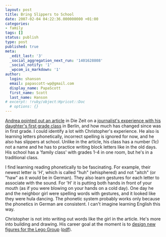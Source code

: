 ```yaml
---
layout: post
title: Bring Slippers to School
date: 2007-02-04 04:22:36.000000000 +01:00
categories:
- family
tags: []
status: publish
type: post
published: true
meta:
  _edit_last: '3'
  _social_aggregation_next_run: '1401628808'
  _social_notify: '1'
  _wpcom_is_markdown: '1'
author:
  login: shanson
  email: papascott-wp@gmail.com
  display_name: PapaScott
  first_name: Scott
  last_name: Hanson
# excerpt: !ruby/object:Hpricot::Doc
  # options: {}
---
```

<p><a href="http://serendipita.org/2007/02/03/welche-schule/">Andrea pointed out an article</a> in Die Zeit on a <a href="http://www.zeit.de/2007/06/Schule-Marie?page=all">journalist's experience with his daughter's first grade class</a> in Berlin, and how much has changed since was in first grade. I could identify a lot with Christopher's experience. He also is learning letters phonetically, incorrect spelling is ignored for now, and he also has slippers at school. Unlike in the article, his class has a number (1c) not a name and he has to practice writing block letters like in the old days. His school has a 'family class' with grades 1-4 in one room, but he's in a traditional class.</p>
<p>I find learning reading phonetically to be fascinating. For example, their newest letter is 'H', which is called "huh" (whisphered) and not "aitch" (or "haw" as it would be in German). They also learn gestures for each letter to associate with the sound. For 'H' it is putting both hands in front of your mouth (as if you were blowing on your hands on a cold day). One day he and the neighbor girl were spelling words with gestures, and it looked like they were hula dancing. The phonetic system probably works only because the phonetics in German are consistent. I can't imagine learning English this way.</p>
<p>Christopher is not into writing out words like the girl in the article. He's more into building and drawing. His career goal at the moment is to <a href="http://www.lego.com/eng/info/default.asp?page=vacant&amp;contentid=27719">design new figures for the Lego Group</a> (<a href="http://www.papascott.de/wordpress/wp-content/uploads/2007/02/uploaded2583ca-5e05-4bd5-a003-ff36968c9bb8.pdf">pdf</a>).</p>

